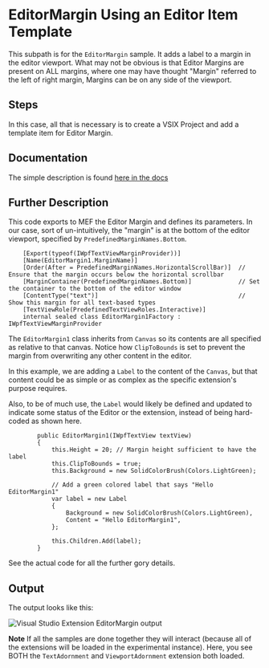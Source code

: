 # EditorMargin Using an Editor Item Template
This subpath is for the ```EditorMargin``` sample.  It adds a label to a margin in the editor viewport.  What may not be obvious is that Editor Margins are present
on ALL margins, where one may have thought "Margin" referred to the left of right margin, Margins can be 
on any side of the viewport.

## Steps
In this case, all that is necessary is to create a VSIX Project and add a template item for Editor Margin.

## Documentation
The simple description is found [here in the docs](https://docs.microsoft.com/en-us/visualstudio/extensibility/creating-an-extension-with-an-editor-item-template?view=vs-2019#create-a-margin-extension)

## Further Description

This code exports to MEF the Editor Margin and defines its parameters.  In our case, sort of un-intuitively, the "margin" is at the bottom
of the editor viewport, specified by `PredefinedMarginNames.Bottom`.

```Csharp
    [Export(typeof(IWpfTextViewMarginProvider))]
    [Name(EditorMargin1.MarginName)]
    [Order(After = PredefinedMarginNames.HorizontalScrollBar)]  // Ensure that the margin occurs below the horizontal scrollbar
    [MarginContainer(PredefinedMarginNames.Bottom)]             // Set the container to the bottom of the editor window
    [ContentType("text")]                                       // Show this margin for all text-based types
    [TextViewRole(PredefinedTextViewRoles.Interactive)]
    internal sealed class EditorMargin1Factory : IWpfTextViewMarginProvider
```

The `EditorMargin1` class inherits from `Canvas` so its contents are all specified as relative to that canvas.  Notice how
`ClipToBounds` is set to prevent the margin from overwriting any other content in the editor.

In this example, we are adding a `Label` to the content of the `Canvas`, but that content could be 
as simple or as complex as the specific extension's purpose requires.

Also, to be of much use, the `Label` would likely be defined and updated to indicate some status 
of the Editor or the extension, instead of being hard-coded as shown here.

```Csharp
        public EditorMargin1(IWpfTextView textView)
        {
            this.Height = 20; // Margin height sufficient to have the label
            this.ClipToBounds = true;
            this.Background = new SolidColorBrush(Colors.LightGreen);

            // Add a green colored label that says "Hello EditorMargin1"
            var label = new Label
            {
                Background = new SolidColorBrush(Colors.LightGreen),
                Content = "Hello EditorMargin1",
            };

            this.Children.Add(label);
        }
``` 

See the actual code for all the further gory details.   

## Output
The output looks like this:

![Visual Studio Extension EditorMargin output](https://user-images.githubusercontent.com/7321962/100644553-5bb6fe00-3333-11eb-9da7-7ab2f4caa896.jpg)

**Note** If all the samples are done together they will interact (because all of the extensions will be loaded in the experimental instance). Here, you see BOTH the `TextAdornment` and `ViewportAdornment` extension both loaded.
